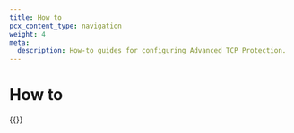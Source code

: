 ```yaml
---
title: How to
pcx_content_type: navigation
weight: 4
meta:
  description: How-to guides for configuring Advanced TCP Protection.
---
```


# How to

{{<directory-listing>}}
